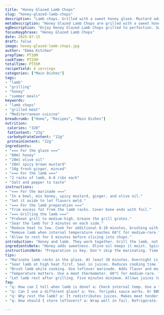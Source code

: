 ```yaml
---
title: "Honey Glazed Lamb Chops"
slug: "honey-glazed-lamb-chops"
description: "Lamb chops. Grilled with a sweet honey glaze. Mustard adds a kick. Ginger gives zest. Quick cooking time. Great for summer meals."
metaDescription: "Honey Glazed Lamb Chops are grilled with a sweet honey glaze. A quick and tasty recipe perfect for summer meals."
ogDescription: "Enjoy Honey Glazed Lamb Chops grilled to perfection. Sweet glaze and zesty flavors make this dish a summer favorite."
focusKeyphrase: "Honey Glazed Lamb Chops"
date: 2025-07-15
draft: false
image: honey-glazed-lamb-chops.jpg
author: "Emma Kitchen"
prepTime: PT10M
cookTime: PT25M
totalTime: PT35M
recipeYield: 4 servings
categories: ["Main Dishes"]
tags:
- "lamb"
- "grilling"
- "honey"
- "summer meals"
keywords:
- "lamb chops"
- "grilled meat"
- "Mediterranean cuisine"
breadcrumb: ["Home", "Recipes", "Main Dishes"]
nutrition: 
 calories: "320"
 fatContent: "22g"
 carbohydrateContent: "12g"
 proteinContent: "22g"
ingredients:
- "=== For the glaze ==="
- "80ml honey"
- "20ml olive oil"
- "20ml spicy brown mustard"
- "10g fresh ginger, minced"
- "=== For the lamb ==="
- "2 racks of lamb, 6-8 ribs each"
- "Salt and pepper to taste"
instructions:
- "=== For the marinade ==="
- "In a bowl, mix honey, spicy mustard, ginger, and olive oil."
- "Set it aside to let flavors meld."
- "=== For the lamb preparation ==="
- "Trim excess fat from the lamb racks. Cover bone ends with foil."
- "=== Grilling the lamb ==="
- "Preheat grill to medium-high. Grease the grill grates."
- "Sear the lamb for 3 minutes on each side."
- "Reduce heat to low. Cook for additional 8-10 minutes, brushing with the honey glaze."
- "Remove lamb when internal temperature reaches 60°C for medium-rare."
- "Allow to rest for 5 minutes before slicing into chops."
introduction: "Honey and lamb. They work together. Grill the lamb, not too long. The glaze, it shines. Mustard adds depth. Ginger gives warmth. A fresh salad on the side. Bright flavors. Good for any gathering. Friends will love this. Simple technique, but the taste impresses."
ingredientsNote: "Honey adds sweetness. Olive oil keeps it moist. Spicy brown mustard brings heat. Fresh ginger, a hint of spice. Lamb ribs are tender and flavorful. Racks are often sold whole. Adjust seasoning to your liking. Let the marinade sit. It helps infuse flavor. Can use a different vinegar."
instructionsNote: "Preparation is key. Don't skip the marinating. Time is limited, but the taste is significant. Cooking on low heat prevents dryness. Use a meat thermometer for accuracy. It can make a big difference. Slicing the lamb should be easy after resting. Pair it with a refreshing side salad."
tips:
- "Marinate lamb racks in the glaze. At least 30 minutes. Overnight is better. Flavor penetrates the meat. Don’t skip. Important for taste."
- "Sear lamb at high heat first. Seal in juices. Reduces cooking time later. Keep an eye on the grill. Avoid burning the glaze."
- "Brush lamb while cooking. Use leftover marinade. Adds flavor and moisture. Don’t let it dry out. Essential for juicy chops."
- "Temperature matters. Use a meat thermometer. 60°C for medium-rare. 70°C for medium. Overcooking ruins tenderness. Keep checking."
- "Let lamb rest after grilling. Five minutes minimum. Allows juices to redistribute. Slicing too soon is a mistake. It will dry out."
faq:
- "q: How can I tell when lamb is done? a: Check internal temp. Use a thermometer. 60°C ideal. Color helps. Juices should run clear."
- "q: Can I use a different glaze? a: Yes. Teriyaki sauce works. Or BBQ sauce. Adjust mustard heat. Flavor changes dramatically."
- "q: Why rest the lamb? a: It redistributes juices. Makes meat tender. Slicing immediately leads to dryness. Important step to remember."
- "q: How should I store leftovers? a: Wrap well in foil. Refrigerate. For two to three days. Can freeze for longer. Just reheat gently."

---
```

